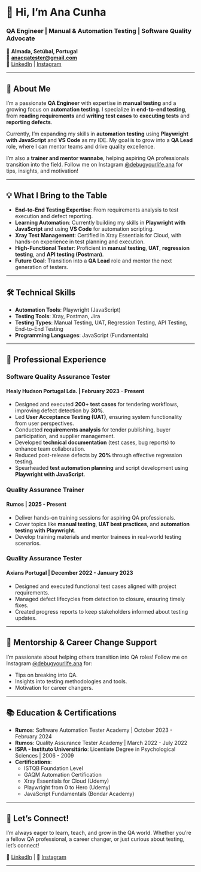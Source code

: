 # 👋 Hi, I’m Ana Cunha  
### QA Engineer | Manual & Automation Testing | Software Quality Advocate  

📍 **Almada, Setúbal, Portugal**  
📧 **anacqatester@gmail.com**  
🔗 [LinkedIn](https://www.linkedin.com/in/anafounha) | [Instagram](https://www.instagram.com/debugyourlife.ana)  

---

## 🚀 **About Me**  
I’m a passionate **QA Engineer** with expertise in **manual testing** and a growing focus on **automation testing**. I specialize in **end-to-end testing**, from **reading requirements** and **writing test cases** to **executing tests** and **reporting defects**.  

Currently, I’m expanding my skills in **automation testing** using **Playwright with JavaScript** and **VS Code** as my IDE. My goal is to grow into a **QA Lead** role, where I can mentor teams and drive quality excellence.  

I’m also a **trainer and mentor wannabe**, helping aspiring QA professionals transition into the field. Follow me on Instagram [@debugyourlife.ana](https://www.instagram.com/debugyourlife.ana) for tips, insights, and motivation!  

---

## 💡 **What I Bring to the Table**  
- **End-to-End Testing Expertise**: From requirements analysis to test execution and defect reporting.  
- **Learning Automation**: Currently building my skills in **Playwright with JavaScript** and using **VS Code** for automation scripting.  
- **Xray Test Management**: Certified in Xray Essentials for Cloud, with hands-on experience in test planning and execution.  
- **High-Functional Tester**: Proficient in **manual testing**, **UAT**, **regression testing**, and **API testing (Postman)**.  
- **Future Goal**: Transition into a **QA Lead** role and mentor the next generation of testers.  

---

## 🛠️ **Technical Skills**  
- **Automation Tools**: Playwright (JavaScript) 
- **Testing Tools**: Xray, Postman, Jira  
- **Testing Types**: Manual Testing, UAT, Regression Testing, API Testing, End-to-End Testing  
- **Programming Languages**: JavaScript (Fundamentals)   

---

## 💼 **Professional Experience**  

### **Software Quality Assurance Tester**  
#### Healy Hudson Portugal Lda. | February 2023 - Present  
- Designed and executed **200+ test cases** for tendering workflows, improving defect detection by **30%**.  
- Led **User Acceptance Testing (UAT)**, ensuring system functionality from user perspectives.  
- Conducted **requirements analysis** for tender publishing, buyer participation, and supplier management.  
- Developed **technical documentation** (test cases, bug reports) to enhance team collaboration.  
- Reduced post-release defects by **20%** through effective regression testing.  
- Spearheaded **test automation planning** and script development using **Playwright with JavaScript**.  

### **Quality Assurance Trainer**  
#### Rumos | 2025 - Present  
- Deliver hands-on training sessions for aspiring QA professionals.  
- Cover topics like **manual testing**, **UAT best practices**, and **automation testing with Playwright**.  
- Develop training materials and mentor trainees in real-world testing scenarios.  

### **Quality Assurance Tester**  
#### Axians Portugal | December 2022 - January 2023  
- Designed and executed functional test cases aligned with project requirements.  
- Managed defect lifecycles from detection to closure, ensuring timely fixes.  
- Created progress reports to keep stakeholders informed about testing updates.  

---

## 🌱 **Mentorship & Career Change Support**  
I’m passionate about helping others transition into QA roles! Follow me on Instagram [@debugyourlife.ana](https://www.instagram.com/debugyourlife.ana) for:  
- Tips on breaking into QA.  
- Insights into testing methodologies and tools.  
- Motivation for career changers.  

---

## 📚 **Education & Certifications**  
- **Rumos**: Software Automation Tester Academy | October 2023 - February 2024  
- **Rumos**: Quality Assurance Tester Academy | March 2022 - July 2022   
- **ISPA - Instituto Universitário**: Licentiate Degree in Psychological Sciences | 2006 - 2009  
- **Certifications**:  
  - ISTQB Foundation Level  
  - GAQM Automation Certification  
  - Xray Essentials for Cloud (Udemy)  
  - Playwright from 0 to Hero (Udemy)  
  - JavaScript Fundamentals (Bondar Academy)  

---

## 🌟 **Let’s Connect!**  
I’m always eager to learn, teach, and grow in the QA world. Whether you’re a fellow QA professional, a career changer, or just curious about testing, let’s connect!  

🔗 [LinkedIn](https://www.linkedin.com/in/anafounha) | 📸 [Instagram](https://www.instagram.com/debugyourlife.ana)  

---
